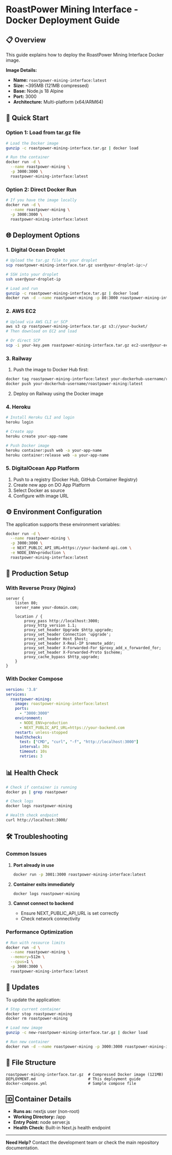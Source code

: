 # RoastPower Mining Interface - Docker Deployment Guide

## 📋 Overview
This guide explains how to deploy the RoastPower Mining Interface Docker image.

**Image Details:**
- **Name:** `roastpower-mining-interface:latest`
- **Size:** ~395MB (121MB compressed)
- **Base:** Node.js 18 Alpine
- **Port:** 3000
- **Architecture:** Multi-platform (x64/ARM64)

## 🚀 Quick Start

### Option 1: Load from tar.gz file
```bash
# Load the Docker image
gunzip -c roastpower-mining-interface.tar.gz | docker load

# Run the container
docker run -d \
  --name roastpower-mining \
  -p 3000:3000 \
  roastpower-mining-interface:latest
```

### Option 2: Direct Docker Run
```bash
# If you have the image locally
docker run -d \
  --name roastpower-mining \
  -p 3000:3000 \
  roastpower-mining-interface:latest
```

## 🌐 Deployment Options

### 1. Digital Ocean Droplet
```bash
# Upload the tar.gz file to your droplet
scp roastpower-mining-interface.tar.gz user@your-droplet-ip:~/

# SSH into your droplet
ssh user@your-droplet-ip

# Load and run
gunzip -c roastpower-mining-interface.tar.gz | docker load
docker run -d --name roastpower-mining -p 80:3000 roastpower-mining-interface:latest
```

### 2. AWS EC2
```bash
# Upload via AWS CLI or SCP
aws s3 cp roastpower-mining-interface.tar.gz s3://your-bucket/
# Then download on EC2 and load

# Or direct SCP
scp -i your-key.pem roastpower-mining-interface.tar.gz ec2-user@your-ec2-ip:~/
```

### 3. Railway
1. Push the image to Docker Hub first:
```bash
docker tag roastpower-mining-interface:latest your-dockerhub-username/roastpower-mining:latest
docker push your-dockerhub-username/roastpower-mining:latest
```
2. Deploy on Railway using the Docker image

### 4. Heroku
```bash
# Install Heroku CLI and login
heroku login

# Create app
heroku create your-app-name

# Push Docker image
heroku container:push web -a your-app-name
heroku container:release web -a your-app-name
```

### 5. DigitalOcean App Platform
1. Push to a registry (Docker Hub, GitHub Container Registry)
2. Create new app on DO App Platform
3. Select Docker as source
4. Configure with image URL

## ⚙️ Environment Configuration

The application supports these environment variables:

```bash
docker run -d \
  --name roastpower-mining \
  -p 3000:3000 \
  -e NEXT_PUBLIC_API_URL=https://your-backend-api.com \
  -e NODE_ENV=production \
  roastpower-mining-interface:latest
```

## 🔧 Production Setup

### With Reverse Proxy (Nginx)
```nginx
server {
    listen 80;
    server_name your-domain.com;
    
    location / {
        proxy_pass http://localhost:3000;
        proxy_http_version 1.1;
        proxy_set_header Upgrade $http_upgrade;
        proxy_set_header Connection 'upgrade';
        proxy_set_header Host $host;
        proxy_set_header X-Real-IP $remote_addr;
        proxy_set_header X-Forwarded-For $proxy_add_x_forwarded_for;
        proxy_set_header X-Forwarded-Proto $scheme;
        proxy_cache_bypass $http_upgrade;
    }
}
```

### With Docker Compose
```yaml
version: '3.8'
services:
  roastpower-mining:
    image: roastpower-mining-interface:latest
    ports:
      - "3000:3000"
    environment:
      - NODE_ENV=production
      - NEXT_PUBLIC_API_URL=https://your-backend.com
    restart: unless-stopped
    healthcheck:
      test: ["CMD", "curl", "-f", "http://localhost:3000"]
      interval: 30s
      timeout: 10s
      retries: 3
```

## 📊 Health Check
```bash
# Check if container is running
docker ps | grep roastpower

# Check logs
docker logs roastpower-mining

# Health check endpoint
curl http://localhost:3000/
```

## 🛠️ Troubleshooting

### Common Issues
1. **Port already in use**
   ```bash
   docker run -p 3001:3000 roastpower-mining-interface:latest
   ```

2. **Container exits immediately**
   ```bash
   docker logs roastpower-mining
   ```

3. **Cannot connect to backend**
   - Ensure NEXT_PUBLIC_API_URL is set correctly
   - Check network connectivity

### Performance Optimization
```bash
# Run with resource limits
docker run -d \
  --name roastpower-mining \
  --memory=512m \
  --cpus=1 \
  -p 3000:3000 \
  roastpower-mining-interface:latest
```

## 🔄 Updates

To update the application:
```bash
# Stop current container
docker stop roastpower-mining
docker rm roastpower-mining

# Load new image
gunzip -c new-roastpower-mining-interface.tar.gz | docker load

# Run new container
docker run -d --name roastpower-mining -p 3000:3000 roastpower-mining-interface:latest
```

## 📁 File Structure
```
roastpower-mining-interface.tar.gz  # Compressed Docker image (121MB)
DEPLOYMENT.md                       # This deployment guide
docker-compose.yml                  # Sample compose file
```

## 🆔 Container Details
- **Runs as:** nextjs user (non-root)
- **Working Directory:** /app
- **Entry Point:** node server.js
- **Health Check:** Built-in Next.js health endpoint

---

**Need Help?** Contact the development team or check the main repository documentation. 